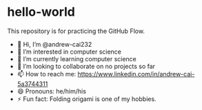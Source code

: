 # hello-world
This repository is for practicing the GitHub Flow.

- 👋 Hi, I’m @andrew-cai232
- 👀 I’m interested in computer science
- 🌱 I’m currently learning computer science
- 💞️ I’m looking to collaborate on no projects so far
- 📫 How to reach me: https://www.linkedin.com/in/andrew-cai-5a3744311
- 😄 Pronouns: he/him/his
- ⚡ Fun fact: Folding origami is one of my hobbies.
